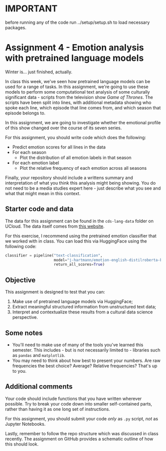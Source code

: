 
# IMPORTANT
before running any of the code run ../setup/setup.sh to load necessary packages.

# Assignment 4 - Emotion analysis with pretrained language models

Winter is... just finished, actually.

In class this week, we've seen how pretrained language models can be used for a range of tasks. In this assignment, we're going to use these models to perform some computational text analysis of some culturally significant data - scripts from the television show *Game of Thrones*. The scripts have been split into lines, with additional metadata showing who spoke each line, which episode that line comes from, and which season that episode belongs to.

In this assignment, we are going to investigate whether the emotional profile of this show changed over the course of its seven series.

For this assignment, you should write code which does the following:

- Predict emotion scores for all lines in the data
- For each season
    - Plot the distribution of all emotion labels in that season
- For each emotion label
    - Plot the relative frequency of each emotion across all seasons

Finally, your repository should include a writtens summary and interpretation of what you think this analysis might being showing. You do not need to be a media studies expert here - just describe what you see and what that might mean in this context.


## Starter code and data

The data for this assignment can be found in the ```cds-lang-data``` folder on UCloud. The data itself comes from [this website](https://www.kaggle.com/datasets/albenft/game-of-thrones-script-all-seasons?select=Game_of_Thrones_Script.csv).

For this exercise, I recommend using the pretrained emotion classifier that we worked with in class. You can load this via HuggingFace using the following code:

```python
classifier = pipeline("text-classification", 
                      model="j-hartmann/emotion-english-distilroberta-base", 
                      return_all_scores=True)
```                      

## Objective

This assignment is designed to test that you can:

1. Make use of pretrained language models via HuggingFace;
2. Extract meaningful structured information from unstructured text data;
3. Interpret and contextualize these results from a cultural data science perspective.

## Some notes

- You'll need to make use of many of the tools you've learned this semester. This includes - but is not necessarily limited to - libraries such as ```pandas``` and ```matplotlib```.
- You may need to think about how best to present your numbers. Are raw frequencies the best choice? Average? Relative frequencies? That's up to you.

## Additional comments

Your code should include functions that you have written wherever possible. Try to break your code down into smaller self-contained parts, rather than having it as one long set of instructions.

For this assignment, you should submit your code *only* as ```.py``` script, *not* as Jupyter Notebooks.

Lastly, remember to follow the repo structure which was discussed in class recently. The assignment on GitHub provides a schematic outline of how this should look.